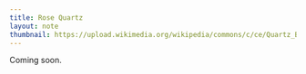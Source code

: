 ```yaml
---
title: Rose Quartz
layout: note
thumbnail: https://upload.wikimedia.org/wikipedia/commons/c/ce/Quartz_Br%C3%A9sil.jpg
---
```

Coming soon.


